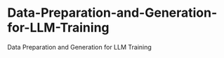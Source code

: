 # Data-Preparation-and-Generation-for-LLM-Training
Data Preparation and Generation for LLM Training
